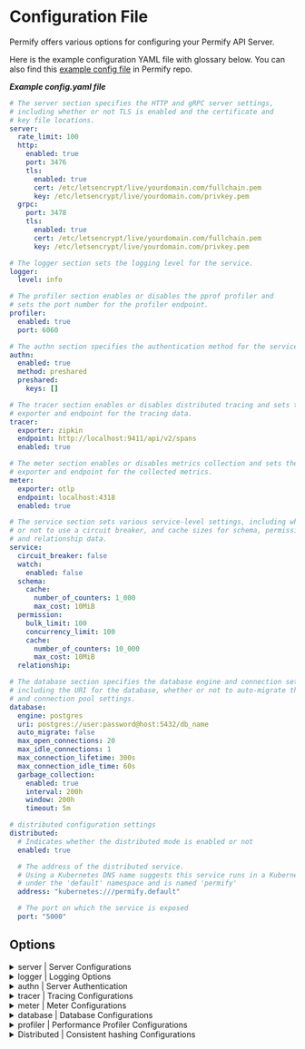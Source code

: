 # Configuration File

Permify offers various options for configuring your Permify API Server.

Here is the example configuration YAML file with glossary below. You can also find
this [example config file](https://github.com/Permify/permify/blob/master/example.config.yaml) in Permify repo.

***Example config.yaml file***

```yaml
# The server section specifies the HTTP and gRPC server settings,
# including whether or not TLS is enabled and the certificate and
# key file locations.
server:
  rate_limit: 100
  http:
    enabled: true
    port: 3476
    tls:
      enabled: true
      cert: /etc/letsencrypt/live/yourdomain.com/fullchain.pem
      key: /etc/letsencrypt/live/yourdomain.com/privkey.pem
  grpc:
    port: 3478
    tls:
      enabled: true
      cert: /etc/letsencrypt/live/yourdomain.com/fullchain.pem
      key: /etc/letsencrypt/live/yourdomain.com/privkey.pem

# The logger section sets the logging level for the service.
logger:
  level: info

# The profiler section enables or disables the pprof profiler and
# sets the port number for the profiler endpoint.
profiler:
  enabled: true
  port: 6060

# The authn section specifies the authentication method for the service.
authn:
  enabled: true
  method: preshared
  preshared:
    keys: []

# The tracer section enables or disables distributed tracing and sets the
# exporter and endpoint for the tracing data.
tracer:
  exporter: zipkin
  endpoint: http://localhost:9411/api/v2/spans
  enabled: true

# The meter section enables or disables metrics collection and sets the
# exporter and endpoint for the collected metrics.
meter:
  exporter: otlp
  endpoint: localhost:4318
  enabled: true

# The service section sets various service-level settings, including whether
# or not to use a circuit breaker, and cache sizes for schema, permission,
# and relationship data.
service:
  circuit_breaker: false
  watch:
    enabled: false
  schema:
    cache:
      number_of_counters: 1_000
      max_cost: 10MiB
  permission:
    bulk_limit: 100
    concurrency_limit: 100
    cache:
      number_of_counters: 10_000
      max_cost: 10MiB
  relationship:

# The database section specifies the database engine and connection settings,
# including the URI for the database, whether or not to auto-migrate the database,
# and connection pool settings.
database:
  engine: postgres
  uri: postgres://user:password@host:5432/db_name
  auto_migrate: false
  max_open_connections: 20
  max_idle_connections: 1
  max_connection_lifetime: 300s
  max_connection_idle_time: 60s
  garbage_collection:
    enabled: true
    interval: 200h
    window: 200h
    timeout: 5m

# distributed configuration settings
distributed:
  # Indicates whether the distributed mode is enabled or not
  enabled: true

  # The address of the distributed service.
  # Using a Kubernetes DNS name suggests this service runs in a Kubernetes cluster
  # under the 'default' namespace and is named 'permify'
  address: "kubernetes:///permify.default"

  # The port on which the service is exposed
  port: "5000"

```

## Options

<details><summary>server | Server Configurations</summary>
<p>

#### Definition

Server options to run Permify. (`grpc` and `http` available for now.)

#### Structure

```
├── server
    ├── rate_limit
    ├── (`grpc` or `http`)
    │   ├── enabled
    │   ├── port
    │   └── tls
    │       ├── enabled
    │       ├── cert
    │       └── key
```

#### Glossary

| Required | Argument                  | Default | Description                                                         |
|----------|---------------------------|---------|---------------------------------------------------------------------|
| [ ]      | rate_limit                | 100     | the maximum number of requests the server should handle per second. |
| [x]      | [ server_type ]           | -       | server option type can either be `grpc` or `http`.                  |
| [ ]      | enabled (for server type) | true    | switch option for server.                                           |
| [x]      | port                      | -       | port that server run on.                                            |
| [x]      | tls                       | -       | transport layer security options.                                   |
| [ ]      | enabled (for tls)         | false   | switch option for tls                                               |
| [ ]      | cert                      | -       | tls certificate path.                                               |
| [ ]      | key                       | -       | tls key pat                                                         |

#### ENV

| Argument                  | ENV                               | Type         |
|---------------------------|-----------------------------------|--------------|
| rate_limit                | PERMIFY_RATE_LIMIT                | int          |
| grpc-port                 | PERMIFY_GRPC_PORT                 | string       |
| grpc-tls-enabled          | PERMIFY_GRPC_TLS_ENABLED          | boolean      |
| grpc-tls-key-path         | PERMIFY_GRPC_TLS_KEY_PATH         | string       |
| grpc-tls-cert-path        | PERMIFY_GRPC_TLS_CERT_PATH        | string       |
| http-enabled              | PERMIFY_HTTP_ENABLED              | boolean      |
| http-port                 | PERMIFY_HTTP_PORT                 | string       |
| http-tls-key-path         | PERMIFY_HTTP_TLS_KEY_PATH         | string       |
| http-tls-cert-path        | PERMIFY_HTTP_TLS_CERT_PATH        | string       |
| http-cors-allowed-origins | PERMIFY_HTTP_CORS_ALLOWED_ORIGINS | string array |
| http-cors-allowed-headers | PERMIFY_HTTP_CORS_ALLOWED_HEADERS | string array |

</p>
</details>

<details><summary>logger | Logging Options</summary>
<p>

#### Definition

Real time logs of authorization. Permify uses [zerolog] as a logger.

[zerolog]: https://github.com/rs/zerolog

#### Structure

```
├── logger
    ├── level
```

#### Glossary

| Required | Argument | Default | Description                                      |
|----------|----------|---------|--------------------------------------------------|
| [x]      | level    | info    | logger levels: `error`, `warn`, `info` , `debug` |
| [x]      | output   | text    | logger output: `json`, `text`                    |

#### ENV

| Argument                  | ENV                             | Type   |
|---------------------------|---------------------------------|--------|
| log-level                 | PERMIFY_LOG_LEVEL               | string |
| log-output                | PERMIFY_LOG_OUTPUT              | string |

</p>
</details>

<details><summary>authn | Server Authentication</summary>
<p>

#### Definition

You can choose to authenticate users to interact with Permify API.

There are 2 authentication method you can choose:

* [Pre Shared Keys](#pre-shared-keys)
* [OpenID Connect](#openid-connect)

#### Pre Shared Keys

On this method, you must provide a pre shared keys in order to identify yourself.

#### Structure

```
├── authn
|   ├── method
|   ├── enabled
|   ├── keys
```

#### Glossary

| Required | Argument | Default | Description                                                                                                          |
|----------|----------|---------|----------------------------------------------------------------------------------------------------------------------|
| [x]      | method   | -       | Authentication method can be either `oidc` or `preshared`.                                                           |
| [ ]      | enabled  | true    | switch option authentication config                                                                                  |
| [x]      | keys     | -       | Private key/keys for server authentication. Permify does not provide this key, so it must be generated by the users. |

#### ENV

| Argument              | ENV                           | Type         |
|-----------------------|-------------------------------|--------------|
| authn-enabled         | PERMIFY_AUTHN_ENABLED         | boolean      |
| authn-method          | PERMIFY_AUTHN_METHOD          | string       |
| authn-preshared-keys  | PERMIFY_AUTHN_PRESHARED_KEYS  | string array |


#### OpenID Connect

Permify supports OpenID Connect (OIDC). OIDC provides an identity layer on top of OAuth 2.0 to address the shortcomings
of using OAuth 2.0 for establishing identity.

With this authentication method, you be able to integrate your existing Identity Provider (IDP) to validate JSON Web
Tokens (JWTs) using JSON Web Keys (JWKs). By doing so, only trusted tokens from the IDP will be accepted for
authentication.

#### Structure

```
├── authn
|   ├── method
|   ├── enabled
|   ├── client-id
|   ├── issuer
```

#### Glossary

| Required | Argument  | Default | Description                                                                                                                                                                                                                       |
|----------|-----------|---------|-----------------------------------------------------------------------------------------------------------------------------------------------------------------------------------------------------------------------------------|
| [x]      | method    | -       | Authentication method can be either `oidc` or `preshared`.                                                                                                                                                                        |
| [ ]      | enabled   | false   | switch option authentication config                                                                                                                                                                                               |
| [x]      | client_id | -       | This is the client ID of the application you're developing. It is a unique identifier that is assigned to your application by the OpenID Connect provider, and it should be included in the JWTs that are issued by the provider. |
| [x]      | issuer    | -       | This is the URL of the provider that is responsible for authenticating users. You will use this URL to discover information about the provider in step 1 of the authentication process.                                           |

#### ENV

| Argument              | ENV                           | Type         |
|-----------------------|-------------------------------|--------------|
| authn-enabled         | PERMIFY_AUTHN_ENABLED         | boolean      |
| authn-method          | PERMIFY_AUTHN_METHOD          | string       |
| authn-oidc-issuer     | PERMIFY_AUTHN_OIDC_ISSUER     | string       |
| authn-oidc-client-id  | PERMIFY_AUTHN_OIDC_CLIENT_ID  | string       |

</p>
</details>


<details><summary>tracer | Tracing Configurations</summary>
<p>

#### Definition

Permify integrated with [jaeger], [otlp], [signoz], and [zipkin] tacing tools to analyze performance and behavior of your
authorization when using Permify.

#### Structure

```
├── tracer
|   ├── exporter
|   ├── endpoint
|   ├── enabled
```

#### Glossary

| Required | Argument | Default | Description                                                                |
|----------|----------|---------|----------------------------------------------------------------------------|
| [x]      | exporter | -       | Tracer exporter, the options are `jaeger`, `otlp`, `signoz`, and `zipkin`. |
| [x]      | endpoint | -       | export uri for tracing data.                                               |
| [ ]      | enabled  | false   | switch option for tracing.                                                 |
| [ ]      | insecure | false   | Whether to use HTTP instead of HTTPs for exporting the traces.             |

#### ENV

| Argument             | ENV                           | Type         |
|----------------------|-------------------------------|--------------|
| tracer-enabled       | PERMIFY_TRACER_ENABLED        | boolean      |
| tracer-exporter      | PERMIFY_TRACER_EXPORTER       | string       |
| tracer-endpoint      | PERMIFY_TRACER_ENDPOINT       | string       |
| tracer-insecure      | PERMIFY_TRACER_INSECURE       | boolean      |

</p>
</details>

<details><summary>meter | Meter Configurations</summary>
<p>

#### Definition

Configuration for observing metrics; check count, cache check count and session information; Permify version, hostname,
os, arch.

#### Structure

```
├── meter
|   ├── exporter
|   ├── endpoint
|   ├── enabled
```

#### Glossary

| Required | Argument | Default | Description                                                  |
|----------|----------|---------|--------------------------------------------------------------|
| [x]      | exporter | -       | [otpl](https://opentelemetry.io/docs/collector/) is default. |
| [x]      | endpoint | -       | export uri for metric observation                            |
| [ ]      | enabled  | true    | switch option for meter tracing.                             |

#### ENV

| Argument           | ENV                     | Type         |
|--------------------|-------------------------|--------------|
| meter-enabled      | PERMIFY_METER_ENABLED   | boolean      |
| meter-exporter     | PERMIFY_METER_EXPORTER  | string       |
| meter-endpoint     | PERMIFY_METER_ENDPOINT  | string       |
| meter-insecure     | PERMIFY_METER_INSECURE  | string       |

</p>
</details>

<details><summary>database | Database Configurations</summary>
<p>

#### Definition

Configurations for the database that points out where your want to store your authorization data (relation tuples,
audits, decision logs, authorization model)

#### Structure

```
├── database
|   ├── engine
|   ├── uri
|   ├── auto_migrate
|   ├── max_open_connections
|   ├── max_idle_connections
|   ├── max_connection_lifetime
|   ├── max_connection_idle_time
|   ├──garbage_collection
|       ├──enable: true
|       ├──interval: 3m
|       ├──timeout: 3m
|       ├──window: 720h
```

#### Glossary

| Required | Argument                        | Default | Description                                                                                                       |
|----------|---------------------------------|---------|-------------------------------------------------------------------------------------------------------------------|
| [x]      | engine                          | memory  | Data source. Permify supports **PostgreSQL**(`'postgres'`) for now. Contact with us for your preferred database.  |
| [x]      | uri                             | -       | Uri of your data source.                                                                                          |
| [ ]      | auto_migrate                    | true    | When its configured as false migrating flow won't work.                                                           |                                           
| [ ]      | max_open_connections            | 20      | Configuration parameter determines the maximum number of concurrent connections to the database that are allowed. |
| [ ]      | max_idle_connections            | 1       | Determines the maximum number of idle connections that can be held in the connection pool.                        |
| [ ]      | max_connection_lifetime         | 300s    | Determines the maximum lifetime of a connection in seconds.                                                       |                 
| [ ]      | max_connection_idle_time        | 60s     | Determines the maximum time in seconds that a connection can remain idle before it is closed.                     |                
| [ ]      | enable (for garbage collection) | false   | Switch option for garbage collection.                                                                             |               
| [ ]      | interval                        | 3m      | Determines the run period of a Garbage Collection operation.                                                      |              
| [ ]      | timeout                         | 3m      | Sets the duration of the Garbage Collection timeout.                                                              |             
| [ ]      | window                          | 720h    | Determines how much backward cleaning the Garbage Collection process will perform.                                |                     

#### ENV

| Argument                                      | ENV                                                    | Type     |
|-----------------------------------------------|--------------------------------------------------------|----------|
| database-engine                               | PERMIFY_DATABASE_ENGINE                                | string   |
| database-uri                                  | PERMIFY_DATABASE_URI                                   | string   |
| database-auto-migrate                         | PERMIFY_DATABASE_AUTO_MIGRATE                          | boolean  |
| database-max-open-connections                 | PERMIFY_DATABASE_MAX_OPEN_CONNECTIONS                  | int      |
| database-max-idle-connections                 | PERMIFY_DATABASE_MAX_IDLE_CONNECTIONS                  | int      |
| database-max-connection-lifetime              | PERMIFY_DATABASE_MAX_CONNECTION_LIFETIME               | duration |
| database-max-connection-idle-time             | PERMIFY_DATABASE_MAX_CONNECTION_IDLE_TIME              | duration |
| database-garbage-collection-enabled           | PERMIFY_DATABASE_GARBAGE_ENABLED                       | boolean  |
| database-garbage-collection-interval          | PERMIFY_DATABASE_GARBAGE_COLLECTION_INTERVAL           | duration |
| database-garbage-collection-timeout           | PERMIFY_DATABASE_GARBAGE_COLLECTION_TIMEOUT            | duration |
| database-garbage-collection-window            | PERMIFY_DATABASE_GARBAGE_COLLECTION_WINDOW             | duration |

</p>
</details>

<details><summary>profiler | Performance Profiler Configurations</summary>
<p>

#### Definition

pprof is a performance profiler for Go programs. It allows developers to analyze and understand the performance
characteristics of their code by generating detailed profiles of program execution

#### Structure

```
├── profiler
|   ├── enabled
|   ├── port
```

#### Glossary

| Required | Argument | Default | Description                                   |
|----------|----------|---------|-----------------------------------------------|
| [ ]      | enabled  | true    | switch option for profiler.                   |
| [x]      | port     | -       | port that profiler runs on *(default: 6060)*. |

#### ENV

| Argument         | ENV                        | Type         |
|------------------|----------------------------|--------------|
| profiler-enabled | PERMIFY_PROFILER_ENABLED   | boolean      |
| profiler-port    | PERMIFY_PROFILER_PORT      | string       |

</p>
</details>

<details><summary>Distributed | Consistent hashing Configurations</summary>
<p>

#### Definition

A consistent hashing ring ensures data distribution that minimizes reorganization when nodes are added or removed, improving scalability and performance in distributed systems."

#### Structure

```
├── distributed
|   ├── enabled
|   ├── address
|   ├── port
```

#### Glossary

| Required | Argument    | Default | Description                          |
|----------|-------------|---------|--------------------------------------|
| [x]      | enabled     | false   | switch option for distributed.       |
| []       | address     | -       | address of the distributed service   |
| []       | port        | 5000    | port on which the service is exposed |


#### ENV

| Argument             | ENV                         | Type    |
|----------------------|-----------------------------|---------|
| distributed-enabled  | PERMIFY_DISTRIBUTED_ENABLED | boolean |
| distributed-address  | PERMIFY_DISTRIBUTED_ADDRESS | string  |
| distributed-port     | PERMIFY_DISTRIBUTED_PORT    | string  |

</p>
</details>

[jaeger]: https://www.jaegertracing.io/

[otlp]: https://opentelemetry.io/

[zipkin]: https://zipkin.io/

[signoz]: https://signoz.io/
